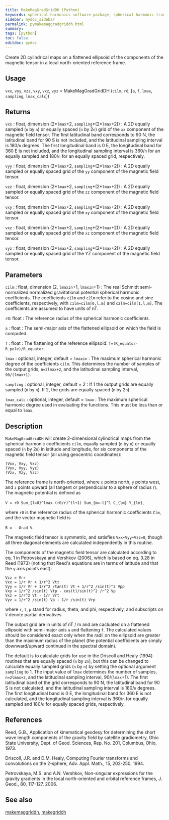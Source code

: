```yaml
---
title: MakeMagGradGridDH (Python)
keywords: spherical harmonics software package, spherical harmonic transform, legendre functions, multitaper spectral analysis, fortran, Python, gravity, magnetic field
sidebar: mydoc_sidebar
permalink: pymakemaggradgriddh.html
summary:
tags: [python]
toc: false
editdoc: pydoc
---
```


Create 2D cylindrical maps on a flattened ellipsoid of the components of the magnetic tensor in a local north-oriented reference frame.

## Usage

`vxx`, `vyy`, `vzz`, `vxy`, `vxz`, `vyz` = MakeMagGradGridDH (`cilm`, `r0`, [`a`, `f`, `lmax`, `sampling`, `lmax_calc`])

## Returns

`vxx` : float, dimension (2\*`lmax`+2, `sampling`\*(2*`lmax`+2))
:   A 2D equally sampled (`n` by `n`) or equally spaced (`n` by 2`n`) grid of the `xx` component of the magnetic field tensor. The first latitudinal band corresponds to 90 N, the latitudinal band for 90 S is not included, and the latitudinal sampling interval is 180/`n` degrees. The first longitudinal band is 0 E, the longitudinal band for 360 E is not included, and the longitudinal sampling interval is 360/`n` for an equally sampled and 180/`n` for an equally spaced grid, respectively.

`vyy` : float, dimension (2\*`lmax`+2, `sampling`\*(2*`lmax`+2))
:   A 2D equally sampled or equally spaced grid of the `yy` component of the magnetic field tensor.

`vzz` : float, dimension (2\*`lmax`+2, `sampling`\*(2*`lmax`+2))
:   A 2D equally sampled or equally spaced grid of the `zz` component of the magnetic field tensor.

`vxy` : float, dimension (2\*`lmax`+2, `sampling`\*(2*`lmax`+2))
:   A 2D equally sampled or equally spaced grid of the `xy` component of the magnetic field tensor.

`vxz` : float, dimension (2\*`lmax`+2, `sampling`\*(2*`lmax`+2))
:   A 2D equally sampled or equally spaced grid of the `xz` component of the magnetic field tensor.

`vyz` : float, dimension (2\*`lmax`+2, `sampling`\*(2*`lmax`+2))
:   A 2D equally sampled or equally spaced grid of the YZ component of the magnetic field tensor.

## Parameters

`cilm` : float, dimension (2, `lmaxin`+1, `lmaxin`+1)
:   The real Schmidt semi-normalized normalized gravitational potential spherical harmonic coefficients. The coefficients `c1lm` and `c2lm` refer to the cosine and sine coefficients, respectively, with `c1lm=cilm[0,l,m]` and `c2lm=cilm[1,l,m]`. The coefficients are assumed to have units of nT.

`r0`: float
:   The reference radius of the spherical harmonic coefficients.

`a` : float
:   The semi-major axis of the flattened ellipsoid on which the field is computed.

`f` : float
:   The flattening of the reference ellipsoid: `f=(R_equator-R_pole)/R_equator`.

`lmax` : optional, integer, default = `lmaxin`
:   The maximum spherical harmonic degree of the coefficients `cilm`. This determines the number of samples of the output grids, `n=2lmax+2`, and the latitudinal sampling interval, `90/(lmax+1)`.

`sampling` : optional, integer, default = 2
:   If 1 the output grids are equally sampled (`n` by `n`). If 2, the grids are equally spaced (`n` by 2`n`).

`lmax_calc` : optional, integer, default = `lmax`
:   The maximum spherical harmonic degree used in evaluating the functions. This must be less than or equal to `lmax`.

## Description

`MakeMagGradGridDH` will create 2-dimensional cylindrical maps from the spherical harmonic coefficients `cilm`, equally sampled (`n` by `n`) or equally spaced (`n` by 2`n`) in latitude and longitude, for six components of the magnetic field tensor (all using geocentric coordinates):

`(Vxx, Vxy, Vxz)`  
`(Vyx, Vyy, Vyz)`  
`(Vzx, Vzy, Vzz)`

The reference frame is north-oriented, where `x` points north, `y` points west, and `z` points upward (all tangent or perpendicular to a sphere of radius r). The magnetic potential is defined as

`V = r0 Sum_{l=0}^lmax (r0/r)^(l+1) Sum_{m=-l}^l C_{lm} Y_{lm}`,

where `r0` is the reference radius of the spherical harmonic coefficients `Clm`, and the vector magnetic field is

`B = - Grad V`.

The magnetic field tensor is symmetric, and satisfies `Vxx+Vyy+Vzz=0`, though all three diagonal elements are calculated independently in this routine.

The components of the magnetic field tensor are calculated according to eq. 1 in Petrovskaya and Vershkov (2006), which is based on eq. 3.28 in Reed (1973) (noting that Reed's equations are in terms of latitude and that the `y` axis points east):

`Vzz = Vrr`  
`Vxx = 1/r Vr + 1/r^2 Vtt`  
`Vyy = 1/r Vr + 1/r^2 /tan(t) Vt + 1/r^2 /sin(t)^2 Vpp`  
`Vxy = 1/r^2 /sin(t) Vtp - cos(t)/sin(t)^2 /r^2 Vp`  
`Vxz = 1/r^2 Vt - 1/r Vrt`  
`Vyz = 1/r^2 /sin(t) Vp - 1/r /sin(t) Vrp`

where `r`, `t`, `p` stand for radius, theta, and phi, respectively, and subscripts on `V` denote partial derivatives.

The output grid are in units of nT / m and are cacluated on a flattened ellipsoid with semi-major axis `a` and flattening `f`. The calculated values should be considered exact only when the radii on the ellipsoid are greater than the maximum radius of the planet (the potential coefficients are simply downward/upward continued in the spectral domain).

The default is to calculate grids for use in the Driscoll and Healy (1994) routines that are equally spaced (`n` by `2n`), but this can be changed to calculate equally sampled grids (`n` by `n`) by setting the optional argument `sampling` to 1. The input value of `lmax` determines the number of samples, `n=2lmax+2`, and the latitudinal sampling interval, 90/(`lmax`+1). The first latitudinal band of the grid corresponds to 90 N, the latitudinal band for 90 S is not calculated, and the latitudinal sampling interval is 180/`n` degrees. The first longitudinal band is 0 E, the longitudinal band for 360 E is not calculated, and the longitudinal sampling interval is 360/`n` for equally sampled and 180/`n` for equally spaced grids, respectively.

## References

Reed, G.B., Application of kinematical geodesy for determining
the short wave length components of the gravity field by satellite gradiometry, Ohio State University, Dept. of Geod. Sciences, Rep. No. 201, Columbus, Ohio, 1973.

Driscoll, J.R. and D.M. Healy, Computing Fourier transforms and convolutions on the 2-sphere, Adv. Appl. Math., 15, 202-250, 1994.

Petrovskaya, M.S. and A.N. Vershkov, Non-singular expressions for the gravity gradients in the local north-oriented and orbital reference frames, J. Geod., 80, 117-127, 2006.

## See also

[makemaggriddh](pymakemaggriddh.html), [makegriddh](pymakegriddh.html)
